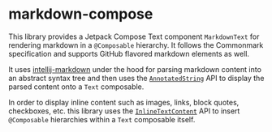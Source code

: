 # markdown-compose

This library provides a Jetpack Compose Text component `MarkdownText` for rendering markdown in a `@Composable` hierarchy. It follows the Commonmark specification and supports GitHub flavored markdown elements as well.

It uses [intellij-markdown](https://github.com/valich/intellij-markdown) under the hood for parsing markdown content into an abstract syntax tree and then uses the [`AnnotatedString`](https://developer.android.com/reference/kotlin/androidx/compose/ui/text/AnnotatedString.html) API to display the parsed content onto a `Text` composable.

In order to display inline content such as images, links, block quotes, checkboxes, etc. this library uses the [`InlineTextContent`](https://developer.android.com/reference/kotlin/androidx/compose/foundation/text/InlineTextContent) API to insert `@Composable` hierarchies within a `Text` composable itself.
